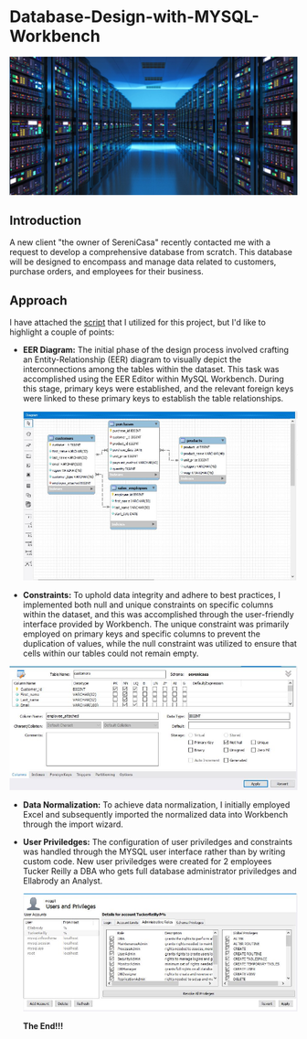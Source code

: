 # Database-Design-with-MYSQL-Workbench

![](Image1.jpg)
## Introduction
A new client "the owner of SereniCasa" recently contacted me with a request to develop a comprehensive database from scratch. This database will be designed to encompass and manage data related to customers, purchase orders, and employees for their business.

## Approach

I have attached the [script](https://github.com/Tori-Greg/Database-Design-with-MYSQL-Workbench/blob/main/SQL%20SCRIPT%20Database%20Design.sql) that I utilized for this project, but I'd like to highlight a couple of points:
- **EER Diagram:** The initial phase of the design process involved crafting an Entity-Relationship (EER) diagram to visually depict the interconnections among the tables within the dataset. This task was accomplished using the EER Editor within MySQL Workbench. During this stage, primary keys were established, and the relevant foreign keys were linked to these primary keys to establish the table relationships.
  
  ![](EERDiagram.JPG)

 - **Constraints:** To uphold data integrity and adhere to best practices, I implemented both null and unique constraints on specific columns within the dataset, and this was accomplished through the user-friendly interface provided by Workbench. The unique constraint was primarily employed on primary keys and specific columns to prevent the duplication of values, while the null constraint was utilized to ensure that cells within our tables could not remain empty.

![](Constraints.JPG)
- **Data Normalization:** To achieve data normalization, I initially employed Excel and subsequently imported the normalized data into Workbench through the import wizard. 
- **User Priviledges:** The configuration of user priviledges and constraints was handled through the MYSQL user interface rather than by writing custom code. New user priviledges were created for 2 employees Tucker Reilly a DBA who gets full database administrator priviledges and Ellabrody an Analyst.

  ![](Usersprivi.JPG)

  __The End!!!__
